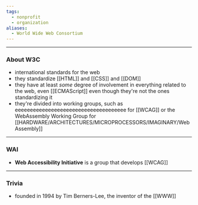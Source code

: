 ```yaml
---
tags:
  - nonprofit
  - organization
aliases:
  - World Wide Web Consortium
---
```

---

### About W3C

- international standards for the web
- they standardize [[HTML]] and [[CSS]] and [[DOM]]
- they have at least _some_ degree of involvement in everything related to the web, even [[ECMAScript]] even though they're not the ones standardizing it
- they're divided into working groups, such as eeeeeeeeeeeeeeeeeeeeeeeeeeeeeeeeeeeee for [[WCAG]] or the WebAssembly Working Group for [[HARDWARE/ARCHITECTURES/MICROPROCESSORS/IMAGINARY/WebAssembly]]

---

### WAI

- **Web Accessibility Initiative** is a group that develops [[WCAG]]

---

### Trivia

- founded in 1994 by Tim Berners-Lee, the inventor of the [[WWW]]